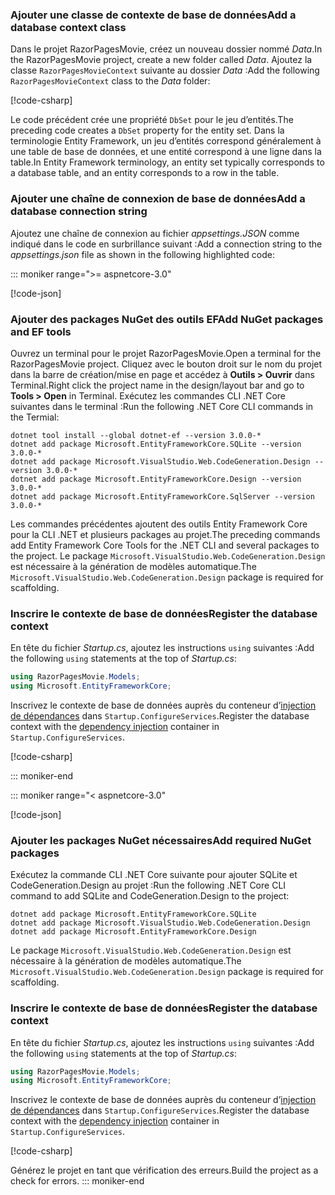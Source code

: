 <a name="dc"></a>

### <a name="add-a-database-context-class"></a><span data-ttu-id="43656-101">Ajouter une classe de contexte de base de données</span><span class="sxs-lookup"><span data-stu-id="43656-101">Add a database context class</span></span>

<span data-ttu-id="43656-102">Dans le projet RazorPagesMovie, créez un nouveau dossier nommé *Data*.</span><span class="sxs-lookup"><span data-stu-id="43656-102">In the RazorPagesMovie project, create a new folder called *Data*.</span></span> <span data-ttu-id="43656-103">Ajoutez la classe `RazorPagesMovieContext` suivante au dossier *Data* :</span><span class="sxs-lookup"><span data-stu-id="43656-103">Add the following `RazorPagesMovieContext` class to the *Data* folder:</span></span>

[!code-csharp[](~/tutorials/razor-pages/razor-pages-start/sample/RazorPagesMovie22/Data/RazorPagesMovieContext.cs)]

<span data-ttu-id="43656-104">Le code précédent crée une propriété `DbSet` pour le jeu d’entités.</span><span class="sxs-lookup"><span data-stu-id="43656-104">The preceding code creates a `DbSet` property for the entity set.</span></span> <span data-ttu-id="43656-105">Dans la terminologie Entity Framework, un jeu d’entités correspond généralement à une table de base de données, et une entité correspond à une ligne dans la table.</span><span class="sxs-lookup"><span data-stu-id="43656-105">In Entity Framework terminology, an entity set typically corresponds to a database table, and an entity corresponds to a row in the table.</span></span>

<a name="cs"></a>

### <a name="add-a-database-connection-string"></a><span data-ttu-id="43656-106">Ajouter une chaîne de connexion de base de données</span><span class="sxs-lookup"><span data-stu-id="43656-106">Add a database connection string</span></span>

<span data-ttu-id="43656-107">Ajoutez une chaîne de connexion au fichier *appsettings.JSON* comme indiqué dans le code en surbrillance suivant :</span><span class="sxs-lookup"><span data-stu-id="43656-107">Add a connection string to the *appsettings.json* file as shown in the following highlighted code:</span></span>

::: moniker range=">= aspnetcore-3.0"

[!code-json[](~/tutorials/razor-pages/razor-pages-start/sample/RazorPagesMovie30/appsettings_SQLite.json?highlight=10-12)]

### <a name="add-nuget-packages-and-ef-tools"></a><span data-ttu-id="43656-108">Ajouter des packages NuGet des outils EF</span><span class="sxs-lookup"><span data-stu-id="43656-108">Add NuGet packages and EF tools</span></span>

<span data-ttu-id="43656-109">Ouvrez un terminal pour le projet RazorPagesMovie.</span><span class="sxs-lookup"><span data-stu-id="43656-109">Open a terminal for the RazorPagesMovie project.</span></span>  <span data-ttu-id="43656-110">Cliquez avec le bouton droit sur le nom du projet dans la barre de création/mise en page et accédez à **Outils > Ouvrir** dans Terminal.</span><span class="sxs-lookup"><span data-stu-id="43656-110">Right click the project name in the design/layout bar and go to **Tools > Open** in Terminal.</span></span> <span data-ttu-id="43656-111">Exécutez les commandes CLI .NET Core suivantes dans le terminal :</span><span class="sxs-lookup"><span data-stu-id="43656-111">Run the following .NET Core CLI commands in the Termial:</span></span>

```dotnetcli
dotnet tool install --global dotnet-ef --version 3.0.0-*
dotnet add package Microsoft.EntityFrameworkCore.SQLite --version 3.0.0-*
dotnet add package Microsoft.VisualStudio.Web.CodeGeneration.Design --version 3.0.0-*
dotnet add package Microsoft.EntityFrameworkCore.Design --version 3.0.0-*
dotnet add package Microsoft.EntityFrameworkCore.SqlServer --version 3.0.0-*
```

<span data-ttu-id="43656-112">Les commandes précédentes ajoutent des outils Entity Framework Core pour la CLI .NET et plusieurs packages au projet.</span><span class="sxs-lookup"><span data-stu-id="43656-112">The preceding commands add Entity Framework Core Tools for the .NET CLI and several packages to the project.</span></span> <span data-ttu-id="43656-113">Le package `Microsoft.VisualStudio.Web.CodeGeneration.Design` est nécessaire à la génération de modèles automatique.</span><span class="sxs-lookup"><span data-stu-id="43656-113">The `Microsoft.VisualStudio.Web.CodeGeneration.Design` package is required for scaffolding.</span></span>

<a name="reg"></a>

### <a name="register-the-database-context"></a><span data-ttu-id="43656-114">Inscrire le contexte de base de données</span><span class="sxs-lookup"><span data-stu-id="43656-114">Register the database context</span></span>

<span data-ttu-id="43656-115">En tête du fichier *Startup.cs*, ajoutez les instructions `using` suivantes :</span><span class="sxs-lookup"><span data-stu-id="43656-115">Add the following `using` statements at the top of *Startup.cs*:</span></span>

```csharp
using RazorPagesMovie.Models;
using Microsoft.EntityFrameworkCore;
```

<span data-ttu-id="43656-116">Inscrivez le contexte de base de données auprès du conteneur d’[injection de dépendances](xref:fundamentals/dependency-injection) dans `Startup.ConfigureServices`.</span><span class="sxs-lookup"><span data-stu-id="43656-116">Register the database context with the [dependency injection](xref:fundamentals/dependency-injection) container in `Startup.ConfigureServices`.</span></span>

[!code-csharp[](~/tutorials/razor-pages/razor-pages-start/sample/RazorPagesMovie30/Startup.cs?name=snippet_UseSqlite&highlight=11-12)]

::: moniker-end

::: moniker range="< aspnetcore-3.0"

[!code-json[](~/tutorials/razor-pages/razor-pages-start/sample/RazorPagesMovie/appsettings_SQLite.json?highlight=8-9)]

### <a name="add-required-nuget-packages"></a><span data-ttu-id="43656-117">Ajouter les packages NuGet nécessaires</span><span class="sxs-lookup"><span data-stu-id="43656-117">Add required NuGet packages</span></span>

<span data-ttu-id="43656-118">Exécutez la commande CLI .NET Core suivante pour ajouter SQLite et CodeGeneration.Design au projet :</span><span class="sxs-lookup"><span data-stu-id="43656-118">Run the following .NET Core CLI command to add SQLite and CodeGeneration.Design  to the project:</span></span>

```dotnetcli
dotnet add package Microsoft.EntityFrameworkCore.SQLite
dotnet add package Microsoft.VisualStudio.Web.CodeGeneration.Design
dotnet add package Microsoft.EntityFrameworkCore.Design
```

<span data-ttu-id="43656-119">Le package `Microsoft.VisualStudio.Web.CodeGeneration.Design` est nécessaire à la génération de modèles automatique.</span><span class="sxs-lookup"><span data-stu-id="43656-119">The `Microsoft.VisualStudio.Web.CodeGeneration.Design` package is required for scaffolding.</span></span>

<a name="reg"></a>

### <a name="register-the-database-context"></a><span data-ttu-id="43656-120">Inscrire le contexte de base de données</span><span class="sxs-lookup"><span data-stu-id="43656-120">Register the database context</span></span>

<span data-ttu-id="43656-121">En tête du fichier *Startup.cs*, ajoutez les instructions `using` suivantes :</span><span class="sxs-lookup"><span data-stu-id="43656-121">Add the following `using` statements at the top of *Startup.cs*:</span></span>

```csharp
using RazorPagesMovie.Models;
using Microsoft.EntityFrameworkCore;
```

<span data-ttu-id="43656-122">Inscrivez le contexte de base de données auprès du conteneur d’[injection de dépendances](xref:fundamentals/dependency-injection) dans `Startup.ConfigureServices`.</span><span class="sxs-lookup"><span data-stu-id="43656-122">Register the database context with the [dependency injection](xref:fundamentals/dependency-injection) container in `Startup.ConfigureServices`.</span></span>

[!code-csharp[](~/tutorials/razor-pages/razor-pages-start/sample/RazorPagesMovie22/Startup.cs?name=snippet_UseSqlite&highlight=11-12)]

<span data-ttu-id="43656-123">Générez le projet en tant que vérification des erreurs.</span><span class="sxs-lookup"><span data-stu-id="43656-123">Build the project as a check for errors.</span></span>
::: moniker-end
